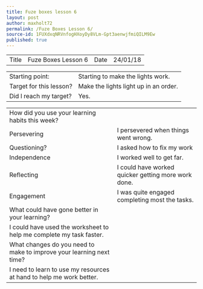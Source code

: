 ```yaml
---
title: Fuze boxes lesson 6
layout: post
author: maxholt72
permalink: /Fuze Boxes Lesson 6/
source-id: 1FUXdxqNRVnfogHXoyDy8VLm-Gpt3aenwjfmiQILM9Ew
published: true
---
```

<table>
  <tr>
    <td>Title</td>
    <td>Fuze Boxes Lesson 6</td>
    <td>Date</td>
    <td>24/01/18</td>
  </tr>
</table>


<table>
  <tr>
    <td>Starting point:</td>
    <td>Starting to make the lights work.</td>
  </tr>
  <tr>
    <td>Target for this lesson?</td>
    <td>Make the lights light up in an order.</td>
  </tr>
  <tr>
    <td>Did I reach my target? </td>
    <td>Yes.</td>
  </tr>
</table>


<table>
  <tr>
    <td>How did you use your learning habits this week?</td>
    <td></td>
  </tr>
  <tr>
    <td>Persevering</td>
    <td>I persevered when things went wrong.</td>
  </tr>
  <tr>
    <td>Questioning?</td>
    <td>I asked how to fix my work</td>
  </tr>
  <tr>
    <td>Independence</td>
    <td>I worked well to get far.</td>
  </tr>
  <tr>
    <td>Reflecting</td>
    <td>I could have worked quicker getting more work done.</td>
  </tr>
  <tr>
    <td>Engagement</td>
    <td>I was quite engaged completing most the tasks.</td>
  </tr>
  <tr>
    <td>What could have gone better in your learning?</td>
    <td></td>
  </tr>
  <tr>
    <td>I could have used the worksheet to help me complete my task faster.</td>
    <td></td>
  </tr>
  <tr>
    <td>What changes do you need to make to improve your learning next time?</td>
    <td></td>
  </tr>
  <tr>
    <td>I need to learn to use my resources at hand to help me work better.</td>
    <td></td>
  </tr>
</table>


